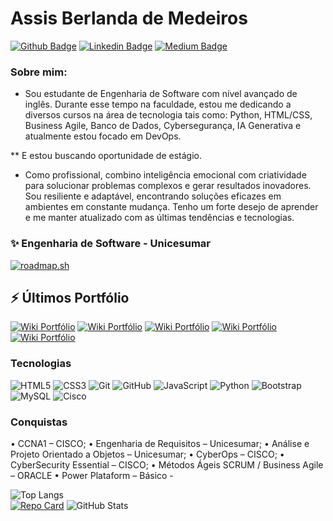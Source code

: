 # Assis Berlanda de Medeiros
[![Github Badge](https://img.shields.io/badge/-Github-000?style=for-the-badge&logo=Github&logoColor=white&link=https://github.com/assisberlanda)](https://github.com/assisberlanda)
[![Linkedin Badge](https://img.shields.io/badge/-LinkedIn-blue?style=for-the-badge&logo=Linkedin&logoColor=white&link=https://www.linkedin.com/in/assismedeiros/)](https://www.linkedin.com/in/assismedeiros/)
[![Medium Badge](https://img.shields.io/badge/-medium-black?style=for-the-badge&logo=medium&logoColor=white&link=https://medium.com/@berlanda.medeiros)](https://medium.com/@berlanda.medeiros)
### Sobre mim:
    
- Sou estudante de Engenharia de Software com nível avançado de inglês. Durante esse tempo na faculdade, estou me dedicando a diversos cursos na área de tecnologia tais como: Python, HTML/CSS, Business Agile, Banco de Dados, Cybersegurança, IA Generativa e atualmente estou focado em DevOps.

** E estou buscando oportunidade de estágio.

- Como profissional, combino inteligência emocional com criatividade para solucionar problemas complexos e gerar resultados inovadores. Sou resiliente e adaptável, encontrando soluções eficazes em ambientes em constante mudança. Tenho um forte desejo de aprender e me manter atualizado com as últimas tendências e tecnologias. 
### ✨ Engenharia de Software - Unicesumar
[![roadmap.sh](https://roadmap.sh/card/tall/6749e7e050394310757b9b24?variant=dark)](https://roadmap.sh)

## ⚡ Últimos Portfólio
[![Wiki Portfólio](https://github-readme-stats.vercel.app/api/pin/?username=assisberlanda&repo=serverRestAPI)](https://github.com/assisberlanda/serverRestAPI)
[![Wiki Portfólio](https://github-readme-stats.vercel.app/api/pin/?username=assisberlanda&repo=k8s-projeto1-app-base)](https://github.com/assisberlanda/k8s-projeto1-app-base)
[![Wiki Portfólio](https://github-readme-stats.vercel.app/api/pin/?username=assisberlanda&repo=kubernetes)](https://github.com/assisberlanda/kubernetes)
[![Wiki Portfólio](https://github-readme-stats.vercel.app/api/pin/?username=assisberlanda&repo=gitlhub-cicd-app-base)](https://github.com/assisberlanda/gitlhub-cicd-app-base)
[![Wiki Portfólio](https://github-readme-stats.vercel.app/api/pin/?username=assisberlanda&repo=Docker-Microservicos)](https://github.com/assisberlanda/Docker-Microservicos)

### Tecnologias
       
![HTML5](https://img.shields.io/badge/HTML5-E34F26?style=for-the-badge&logo=html5&logoColor=white)
![CSS3](https://img.shields.io/badge/CSS3-1572B6?style=for-the-badge&logo=css3&logoColor=white)
![Git](https://img.shields.io/badge/GIT-E44C30?style=for-the-badge&logo=git&logoColor=white)
![GitHub](https://img.shields.io/badge/GitHub-100000?style=for-the-badge&logo=github&logoColor=white)
![JavaScript](https://img.shields.io/badge/JavaScript-F7DF1E?style=for-the-badge&logo=javascript&logoColor=black)
![Python](https://img.shields.io/badge/python-3670A0?style=for-the-badge&logo=python&logoColor=ffdd54)
![Bootstrap](https://img.shields.io/badge/-boostrap-0D1117?style=for-the-badge&logo=bootstrap&labelColor=0D1117)
![MySQL](https://img.shields.io/badge/MySQL-00000F?style=for-the-badge&logo=mysql&logoColor=white)
![Cisco](https://img.shields.io/badge/cisco-%23049fd9.svg?style=for-the-badge&logo=cisco&logoColor=black)
      
### Conquistas
        
• CCNA1 – CISCO;
• Engenharia de Requisitos – Unicesumar;
• Análise e Projeto Orientado a Objetos – Unicesumar;
• CyberOps – CISCO;
• CyberSecurity Essential – CISCO;
• Métodos Ágeis SCRUM / Business Agile – ORACLE
• Power Plataform – Básico             - 
     
![Top Langs](https://github-readme-stats-git-masterrstaa-rickstaa.vercel.app/api/top-langs/?username=assisberlanda&layout=compact&bg_color=000&border_color=30A3DC&title_color=E94D5F&text_color=FFF)               
[![Repo Card](https://github-readme-stats.vercel.app/api/pin/?username=assisberlanda&repo=python&bg_color=000&border_color=30A3DC&show_icons=true&icon_color=30A3DC&title_color=E94D5F&text_color=FFF)](https://github.com/assisberlanda/python)
![GitHub Stats](https://github-readme-stats.vercel.app/api?username=assisberlanda&theme=transparent&bg_color=000&border_color=30A3DC&show_icons=true&icon_color=30A3DC&title_color=E94D5F&text_color=FFF)

<!--
**assisberlanda/assisberlanda** is a ✨ _special_ ✨ repository because its `README.md` (this file) appears on your GitHub profile.

Here are some ideas to get you started:

- 🔭 I’m currently working on ...
- 🌱 I’m currently learning ...
- 👯 I’m looking to collaborate on ...
- 🤔 I’m looking for help with ...
- 💬 Ask me about ...
- 📫 How to reach me: ...
- 😄 Pronouns: ...
- ⚡ Fun fact: ...
-->
